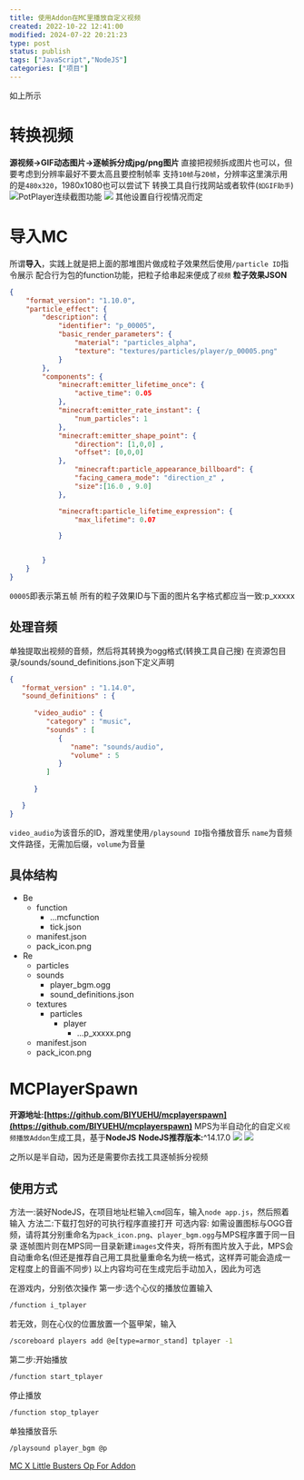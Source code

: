 ```yaml
---
title: 使用Addon在MC里播放自定义视频
created: 2022-10-22 12:41:00
modified: 2024-07-22 20:21:23
type: post
status: publish
tags: ["JavaScript","NodeJS"]
categories: ["项目"]
---
```


<!-- more -->
如上所示
# 转换视频
**源视频->GIF动态图片->逐帧拆分成jpg/png图片**
直接把视频拆成图片也可以，但要考虑到分辨率最好不要太高且要控制帧率
支持`10帧`与`20帧`，分辨率这里演示用的是`480x320`，1980x1080也可以尝试下
转换工具自行找网站或者软件(`如GIF助手`)
![PotPlayer连续截图功能](https://pic1.imgdb.cn/item/635401cd16f2c2beb1172f33.png)
![](https://pic1.imgdb.cn/item/6354043716f2c2beb11ac79d.png)
其他设置自行视情况而定



# 导入MC
所谓**导入**，实践上就是把上面的那堆图片做成粒子效果然后使用`/particle ID`指令展示
配合行为包的function功能，把粒子给串起来便成了`视频`
**粒子效果JSON**
```json
{
	"format_version": "1.10.0",
	"particle_effect": {
		"description": {
			"identifier": "p_00005",
			"basic_render_parameters": {
				"material": "particles_alpha",
				"texture": "textures/particles/player/p_00005.png"
			}
		},
		"components": {
			"minecraft:emitter_lifetime_once": {
				"active_time": 0.05
			},
			"minecraft:emitter_rate_instant": {
				"num_particles": 1
			},
			"minecraft:emitter_shape_point": {
				"direction": [1,0,0] ,
				"offset": [0,0,0]
			},
				"minecraft:particle_appearance_billboard": {
				"facing_camera_mode": "direction_z" ,
				"size":[16.0 , 9.0]
			},

			"minecraft:particle_lifetime_expression": {
				"max_lifetime": 0.07

			}


		}
	}
}
```
`00005`即表示第五帧
所有的粒子效果ID与下面的图片名字格式都应当一致:p_xxxxx

## 处理音频
单独提取出视频的音频，然后将其转换为ogg格式(转换工具自己搜)
在资源包目录/sounds/sound_definitions.json下定义声明
```json
{
   "format_version" : "1.14.0",
   "sound_definitions" : {
     
      "video_audio" : {
         "category" : "music",
         "sounds" : [
            {
               "name": "sounds/audio",
               "volume" : 5
            }
         ]
      
      }

   }
}
```
`video_audio`为该音乐的ID，游戏里使用`/playsound ID`指令播放音乐
`name`为音频文件路径，无需加后缀，`volume`为音量

## 具体结构
- Be
  - function
    - ...mcfunction
    - tick.json
  - manifest.json
  - pack_icon.png
- Re
  - particles
  - sounds
    - player_bgm.ogg
    - sound_definitions.json
  - textures
    - particles
      - player
        - ...p_xxxxx.png 
  - manifest.json
  - pack_icon.png
 
# MCPlayerSpawn
**开源地址:[https://github.com/BIYUEHU/mcplayerspawn](https://github.com/BIYUEHU/mcplayerspawn)**
MPS为半自动化的自定义`视频播放Addon`生成工具，基于**NodeJS**
**NodeJS推荐版本:**^14.17.0
![](https://pic1.imgdb.cn/item/635401cd16f2c2beb1172f2e.png)
![](https://pic1.imgdb.cn/item/635401cd16f2c2beb1172f2a.png)

之所以是半自动，因为还是需要你去找工具逐帧拆分视频
## 使用方式
方法一:装好NodeJS，在项目地址栏输入`cmd`回车，输入`node app.js`，然后照着输入
方法二:下载打包好的可执行程序直接打开
可选内容:
如需设置图标与OGG音频，请将其分别重命名为`pack_icon.png`、`player_bgm.ogg`与MPS程序置于同一目录
逐帧图片则在MPS同一目录新建`images`文件夹，将所有图片放入于此，MPS会自动重命名(但还是推荐自己用工具批量重命名为统一格式，这样弄可能会造成一定程度上的音画不同步)
以上内容均可在生成完后手动加入，因此为可选

在游戏内，分别依次操作
第一步:选个心仪的播放位置输入
```cmd
/function i_tplayer
```
若无效，则在心仪的位置放置一个盔甲架，输入
```cmd
/scoreboard players add @e[type=armor_stand] tplayer -1 
```
第二步:开始播放
```cmd
/function start_tplayer
```
停止播放
```cmd
/function stop_tplayer
```
单独播放音乐
```cmd
/playsound player_bgm @p
```

[MC X Little Busters Op For Addon](http://cloud.huliapi.xyz:5/s/ngJHj)
